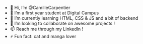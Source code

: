 - 👋 Hi, I’m @CamilleCarpentier
- 👀 I’m a first year student at Digital Campus
- 🌱 I’m currently learning HTML, CSS & JS and a bit of backend
- 💞️ I’m looking to collaborate on awesome projects !
- 📫 Reach me through my LinkedIn !
- ⚡ Fun fact: cat and manga lover

<!---
CamilleCarpentier/CamilleCarpentier is a ✨ special ✨ repository because its `README.md` (this file) appears on your GitHub profile.
You can click the Preview link to take a look at your changes.
--->
